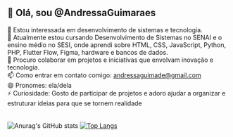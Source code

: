 ## 👋 Olá, sou @AndressaGuimaraes <br>

👀 Estou interessada em desenvolvimento de sistemas e tecnologia.<br>
🌱 Atualmente estou cursando Desenvolvimento de Sistemas no SENAI e o ensino médio no SESI, onde aprendi sobre HTML, CSS, JavaScript, Python, PHP, Flutter Flow, Figma, hardware e bancos de dados.<br>
💞️ Procuro colaborar em projetos e iniciativas que envolvam inovação e tecnologia.<br>
📫 Como entrar em contato comigo: andressaguimade@gmail.com<br>
😄 Pronomes: ela/dela<br>
⚡ Curiosidade: Gosto de participar de projetos e adoro ajudar a organizar e estruturar ideias para que se tornem realidade<br><br><br>
![Anurag's GitHub stats](https://github-readme-stats.vercel.app/api?username=AndressaGuimaraes&show_icons=true&theme=onedark )
[![Top Langs](https://github-readme-stats.vercel.app/api/top-langs/?username=AndressaGuimaraes&layout=compact&theme=onedark)](https://github.com/anuraghazra/github-readme-stats)
